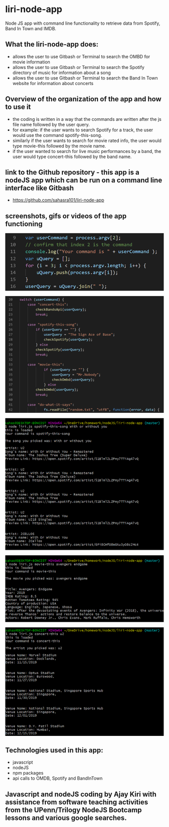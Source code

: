 # liri-node-app
Node JS app with command line functionality to retrieve data from Spotify, Band In Town and IMDB.

## What the liri-node-app does:
* allows the user to use Gitbash or Terminal to search the OMBD for movie information
* allows the user to use Gitbash or Terminal to search the Spotify directory of music for information about a song
* allows the user to use Gitbash or Terminal to search the Band In Town website for information about concerts

## Overview of the organization of the app and how to use it
* the coding is written in a way that the commands are written after the js file name followed by the user query.
* for example: if the user wants to search Spotify for a track, the user would use the command spotify-this-song.
* similarly if the user wants to search for movie rated info, the user would type movie-this followed by the movie name.
* if the user wanted to search for live music performances by a band, the user would type concert-this followed by the band name.

## link to the Github repository - this app is a nodeJS app which can be run on a command line interface like Gitbash
* https://github.com/sahasra101/liri-node-app

## screenshots, gifs or videos of the app functioning
![Capturing user variables: command and query](assets/images/codeCapturesCommandandQuery.png)

![Switch function for different commands](assets/images/switchFunction.png)

![Spotify the song "With or Without You"](assets/images/spotifyWithorWithoutYouU2.png)

![Movie-this the movie "Avengers: Endgame"](assets/images/movie-thisAvengersEndgame.png)

![Concert-this the band U2"](assets/images/concert-thisU2.png)

## Technologies used in this app:
* javascript
* nodeJS
* npm packages
* api calls to OMDB, Spotify and BandInTown

## Javascript and nodeJS coding by Ajay Kiri with assistance from software teaching activities from the UPenn/Trilogy NodeJS Bootcamp lessons and various google searches. 